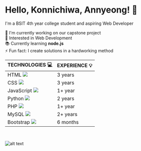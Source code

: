 # Hello, Konnichiwa, Annyeong! 👋
I'm a BSIT 4th year college student and aspiring Web Developer



🔭 I'm currently working on our capstone project
<br> 👀 Interested in Web Development
<br> 📚 Currently learning __node.js__
<br> ⚡ Fun fact: I create solutions in a hardworking method
<br>

|  __TECHNOLOGIES__ 💻  | __EXPERIENCE__ 💡 |
| --- | --- |
| HTML <a href="https://skillicons.dev"><img src="https://skillicons.dev/icons?i=html" /></a> | 3 years |
| CSS <a href="https://skillicons.dev"><img src="https://skillicons.dev/icons?i=css" /></a> | 3 years |
| JavaScript <a href="https://skillicons.dev"><img src="https://skillicons.dev/icons?i=js" /></a> | 1+ year |
| Python <a href="https://skillicons.dev"><img src="https://skillicons.dev/icons?i=python" /></a> | 2 years |
| PHP <a href="https://skillicons.dev"><img src="https://skillicons.dev/icons?i=php" /></a> | 1+ year |
| MySQL <a href="https://skillicons.dev"><img src="https://skillicons.dev/icons?i=mysql" /></a> | 2+ years |
| Bootstrap <a href="https://skillicons.dev"><img src="https://skillicons.dev/icons?i=bootstrap" /></a> | 6 months |
<br>

![alt text](https://cdn.myanimelist.net/s/common/uploaded_files/1539652479-c3125b79f8d130a36f763f0af99b077e.jpeg)
